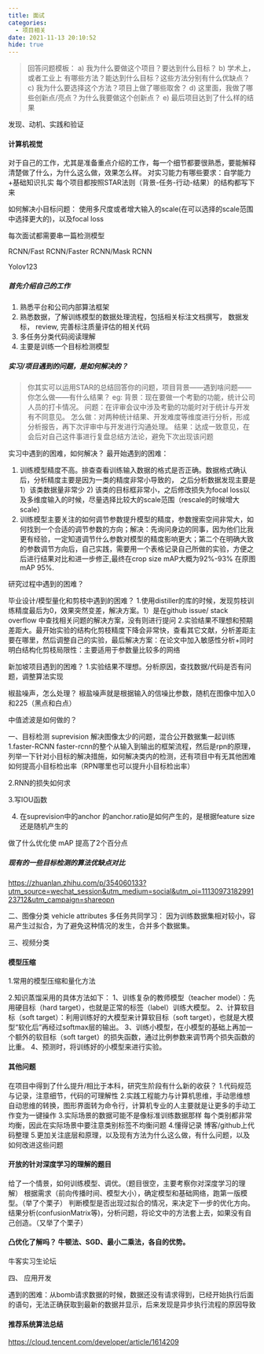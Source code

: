```yaml
---
title: 面试
categories:
  - 项目相关
date: 2021-11-13 20:10:52
hide: true
---
```


> 回答问题模板：
a) 我为什么要做这个项目？要达到什么目标？
b) 学术上，或者工业上 有哪些方法？能达到什么目标？这些方法分别有什么优缺点？
c) 我为什么要选择这个方法？项目上做了哪些取舍？
d) 这里面，我做了哪些创新点/亮点？为什么我要做这个创新点？
e) 最后项目达到了什么样的结果

发现、动机、实践和验证


#### 计算机视觉
对于自己的工作，尤其是准备重点介绍的工作，每一个细节都要很熟悉，要能解释清楚做了什么，为什么这么做，效果怎么样。
对实习能力有哪些要求：自学能力+基础知识扎实
每个项目都按照STAR法则（背景-任务-行动-结果）的结构都写下来

如何解决小目标问题：
使用多尺度或者增大输入的scale(在可以选择的scale范围中选择更大的)，以及focal loss

每次面试都需要串一篇检测模型

RCNN/Fast RCNN/Faster RCNN/Mask RCNN

Yolov123

##### 首先介绍自己的工作
1. 熟悉平台和公司内部算法框架
2. 熟悉数据，了解训练模型的数据处理流程，包括相关标注文档撰写， 数据发标， review, 完善标注质量评估的相关代码
3. 多任务分类代码阅读理解
4. 主要是训练一个目标检测模型

##### 实习/项目遇到的问题，是如何解决的？

> 你其实可以运用STAR的总结回答你的问题，项目背景——遇到啥问题——你怎么做——有什么结果？
  eg:
  背景：现在要做一个考勤的功能，统计公司人员的打卡情况。
  问题：在评审会议中涉及考勤的功能时对于统计与开发有不同意见。
  怎么做：对两种统计结果、开发难度等维度进行分析，形成分析报告，再下次评审中与开发进行沟通处理。
  结果：达成一致意见，在会后对自己这件事进行复盘总结方法论，避免下次出现该问题

  实习中遇到的困难，如何解决？
  最开始遇到的困难：
  1. 训练模型精度不高。排查查看训练输入数据的格式是否正确。数据格式确认后，分析精度主要是因为一类的精度非常小导致的， 之后分析数据发现主要是1）该类数据量非常少 2) 该类的目标框非常小，之后修改损失为focal loss以及多维度输入的时候，尽量选择比较大的scale范围（rescale的时候增大scale）
  2. 训练模型主要关注的如何调节参数提升模型的精度，参数搜索空间非常大，如何找到一个合适的调节参数的方向；解决：先询问身边的同事，因为他们比我更有经验，一定知道调节什么参数对模型的精度影响更大；第二个在明确大致的参数调节方向后，自己实践，需要用一个表格记录自己所做的实验，方便之后进行结果对比和进一步修正,最终在crop size mAP大概为92%-93% 在原图mAP 95%.

  研究过程中遇到的困难？

  毕业设计/模型量化和剪枝中遇到的困难？
  1.使用distiller的库的时候，发现剪枝训练精度最后为0，效果突然变差，解决方案。1）是在github issue/ stack overflow 中查找相关问题的解决方案，没有则进行提问
  2.实验结果不理想和预期差距大。最开始实验的结构化剪枝精度下降会非常快，查看其它文献，分析差距主要在哪里，然后调整自己的实验，最后解决方案：在论文中加入敏感性分析+同时明白结构化剪枝局限性：主要适用于参数量比较多的网络

  新加坡项目遇到的困难？
  1.实验结果不理想。分析原因，查找数据/代码是否有问题，调整算法实现



椒盐噪声，怎么处理？
椒盐噪声就是根据输入的信噪比参数，随机在图像中加入0和225（黑点和白点）

中值滤波是如何做的？


一、目标检测
suprevision  解决图像太少的问题，混合公开数据集一起训练
1.faster-RCNN
faster-rcnn的整个从输入到输出的框架流程，然后是rpn的原理，列举一下针对小目标的解决措施，如何解决类内的检测，还有项目中有无其他困难
如何提高小目标检出率（RPN哪里也可以提升小目标检出率）




2.RNN的损失如何求

3.写IOU函数

4. 在suprevision中的anchor 的anchor.ratio是如何产生的，是根据feature size 还是随机产生的



做了什么优化使 mAP 提高了2个百分点

##### 现有的一些目标检测的算法优缺点对比
https://zhuanlan.zhihu.com/p/354060133?utm_source=wechat_session&utm_medium=social&utm_oi=1113097318299123712&utm_campaign=shareopn

二、图像分类
vehicle attributes
多任务共同学习：
因为训练数据集相对较小，容易产生过拟合，为了避免这种情况的发生，合并多个数据集。



三、视频分类

#### 模型压缩

1.常用的模型压缩和量化方法

2.知识蒸馏采用的具体方法如下：
1、训练复杂的教师模型（teacher model）：先用硬目标（hard target），也就是正常的标签（label）训练大模型。
2、计算软目标（soft target）：利用训练好的大模型来计算软目标（soft target），也就是大模型“软化后”再经过softmax层的输出。
3、训练小模型，在小模型的基础上再加一个额外的软目标（soft target）的损失函数，通过比例参数来调节两个损失函数的比重。
4、预测时，将训练好的小模型来进行实验。

#### 其他问题
在项目中得到了什么提升/相比于本科，研究生阶段有什么新的收获？
1.代码规范与记录，注意细节，代码的可理解性
2.实践工程能力与计算机思维，手动思维想自动思维的转换，图形界面转为命令行，计算机专业的人主要就是让更多的手动工作变为一键操作
3.实际场景的数据可能不是像标准训练数据那样 每个类别都非常均衡，因此在实际场景中要注意类别标签不均衡问题
4.懂得记录 博客/github上代码整理
5.更加关注底层和原理，以及现有方法为什么这么做，有什么问题，以及如何改进这些问题


#### 开放的针对深度学习的理解的题目

给了一个情景，如何训练模型、调优。（题目很空，主要考察你对深度学习的理解）
根据需求（前向传播时间、模型大小），确定模型和基础网络，跑第一版模型。（举了个栗子）
判断模型是否出现过拟合的情况，来决定下一步的优化方向。
结果分析(confusionMatrix等)，分析问题，将论文中的方法套上去，如果没有自己创造。（又举了个栗子）

#### 凸优化了解吗？ 牛顿法、SGD、最小二乘法，各自的优势。

牛客实习生论坛


四、 应用开发

遇到的困难：从bomb请求数据的时候，数据还没有请求得到，已经开始执行后面的语句，无法正确获取到最新的数据并显示，后来发现是异步执行流程的原因导致



#### 推荐系统算法总结

https://cloud.tencent.com/developer/article/1614209 